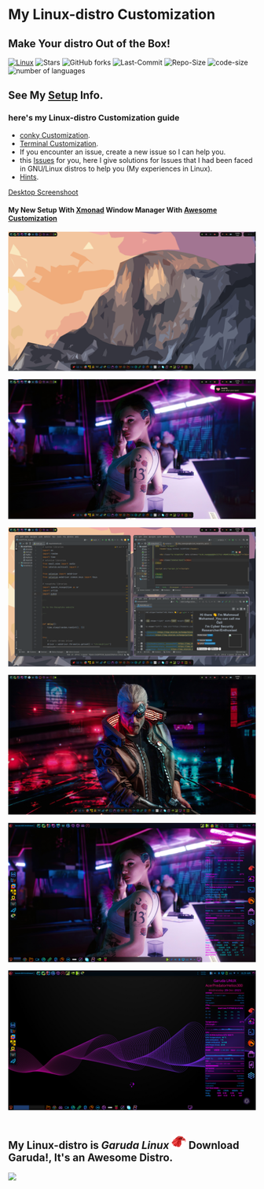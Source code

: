 # My Linux-distro Customization

## Make Your distro Out of the Box!

[![Linux](https://img.shields.io/badge/OS-Garuda%20Linux-05122A?style=plastic&logo=Linux&logoColor=blueviolet&color=blueviolet)](https://garudalinux.org/)
![Stars](https://img.shields.io/github/stars/mmsaeed509/My-Linux-Customization?color=blueviolet)
![GitHub forks](https://img.shields.io/github/forks/mmsaeed509/My-Linux-Customization?color=blueviolet)
![Last-Commit](https://img.shields.io/github/last-commit/mmsaeed509/My-Linux-Customization?color=blueviolet)
![Repo-Size](https://img.shields.io/github/repo-size/mmsaeed509/My-Linux-Customization?color=blueviolet)
![code-size](https://img.shields.io/github/languages/code-size/mmsaeed509/My-Linux-Customization?color=blueviolet)
![number of languages](https://img.shields.io/github/languages/count/mmsaeed509/My-Linux-Customization?color=blueviolet)

## See My [Setup](https://drive.google.com/drive/folders/1BDddIhEIRHMUQr3ovoWlQE7h5JFj8W26?usp=sharing) Info.

### here's my Linux-distro Customization guide
- [conky Customization](https://github.com/mmsaeed509/My-Linux-Customization/blob/main/Customization/Conky/README.md).
- [Terminal Customization](https://github.com/mmsaeed509/My-Linux-Customization/blob/main/Customization/Terminal/README.md).
- If you encounter an issue, create a new issue so I can help you.
- this [Issues](issues/) for you, here I give solutions for Issues that I had been faced in GNU/Linux distros to help you (My experiences in Linux).
- [Hints](hints.md).

[Desktop Screenshoot](https://github.com/mmsaeed509/My-Linux-Customization/blob/main/Images/README.md)
<br/>

#### My New Setup With [Xmonad](https://xmonad.org/) Window Manager With [Awesome Customization](https://github.com/Axarva/dotfiles-2.0)

![](/Images/Xmonad.png)

![](/Images/Xmonad_3.png)

![](/Images/Xmonad_7.png)

![](/Images/Xmonad_2.png)

![](/Images/main.png)

![desktop](/Images/desktop.png)
<br/>
<br/>

## My Linux-distro is *Garuda Linux*  <a href="https://garudalinux.org/"><img width=30 hight=30 src="https://github.com/mmsaeed509/My-Linux-Customization/blob/main/Images/garuda-red.png"></a> Download Garuda!, It's an Awesome Distro.
![](https://github.com/mmsaeed509/My-Linux-Customization/blob/bfe1aeec2aee8dc8fcd3c17230557e2ad1dff7c6/Videos/desktop.webp)
